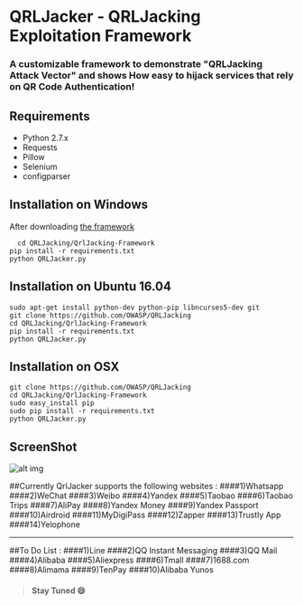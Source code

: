 # QRLJacker - QRLJacking Exploitation Framework
### A customizable framework to demonstrate "QRLJacking Attack Vector" and shows How easy to hijack services that rely on QR Code Authentication!

## Requirements
* Python 2.7.x
* Requests
* Pillow
* Selenium
* configparser

## Installation on Windows

After downloading [the framework](https://github.com/OWASP/QRLJacking)

      cd QRLJacking/QrlJacking-Framework
    pip install -r requirements.txt
    python QRLJacker.py

## Installation on Ubuntu 16.04

    sudo apt-get install python-dev python-pip libncurses5-dev git
    git clone https://github.com/OWASP/QRLJacking
    cd QRLJacking/QrlJacking-Framework
    pip install -r requirements.txt
    python QRLJacker.py

## Installation on OSX

    git clone https://github.com/OWASP/QRLJacking
    cd QRLJacking/QrlJacking-Framework
    sudo easy_install pip
    sudo pip install -r requirements.txt
    python QRLJacker.py

## ScreenShot
![alt img](https://github.com/OWASP/QRLJacking/blob/master/QrlJacking-Framework/ScreenShot.JPG)

##Currently QrlJacker supports the following websites :
####1)Whatsapp
####2)WeChat
####3)Weibo
####4)Yandex
####5)Taobao
####6)Taobao Trips
####7)AliPay
####8)Yandex Money
####9)Yandex Passport
####10)Airdroid
####11)MyDigiPass
####12)Zapper
####13)Trustly App
####14)Yelophone

------------------

##To Do List :
####1)Line
####2)QQ Instant Messaging
####3)QQ Mail
####4)Alibaba
####5)Aliexpress
####6)Tmall
####7)1688.com
####8)Alimama
####9)TenPay
####10)Alibaba Yunos

> #### Stay Tuned :smile:
